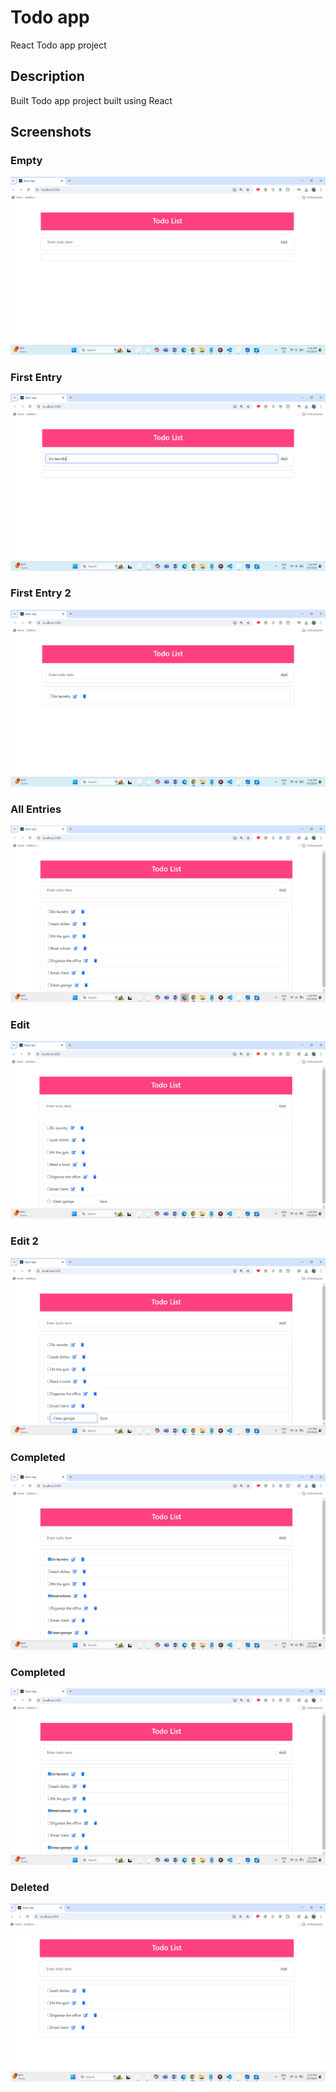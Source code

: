 # Todo app
 React Todo app project

## Description
Built Todo app project built using  React
## Screenshots

### Empty
![Empty](Screenshots/Screenshot%202024-09-05%20135156.png)

### First Entry
![First Entry](Screenshots/Screenshot%202024-09-05%20135223.png)

### First Entry 2
![First Entry 2](Screenshots/Screenshot%202024-09-05%20135236.png)

### All Entries
![All Entries](Screenshots/Screenshot%202024-09-05%20141608.png)

### Edit
![All Entries](Screenshots/Screenshot%202024-09-05%20141700.png)

### Edit 2
![All Entries](Screenshots/Screenshot%202024-09-05%20141713.png)

### Completed
![All Entries](Screenshots/Screenshot%202024-09-05%20141733.png)

### Completed
![All Entries](Screenshots/Screenshot%202024-09-05%20141733.png)

### Deleted
![All Entries](Screenshots/Screenshot%202024-09-05%20141745.png)


